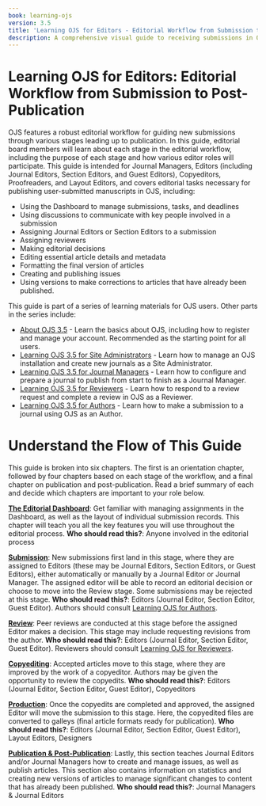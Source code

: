 ```yaml
---
book: learning-ojs
version: 3.5
title: 'Learning OJS for Editors - Editorial Workflow from Submission to Post-Publication'
description: A comprehensive visual guide to receiving submissions in OJS, conducting peer review, making editorial decisions, copyediting and laying out final proofs, and publishing content in OJS for Editors.
---
```


# Learning OJS for Editors: Editorial Workflow from Submission to Post-Publication
OJS features a robust editorial workflow for guiding new submissions through various stages leading up to publication.
In this guide, editorial board members will learn about each stage in the editorial workflow, including the purpose of each stage and how various editor roles will participate.
This guide is intended for Journal Managers, Editors (including Journal Editors, Section Editors, and Guest Editors), Copyeditors, Proofreaders, and Layout Editors, and covers editorial tasks necessary for publishing user-submitted manuscripts in OJS, including: 
* Using the Dashboard to manage submissions, tasks, and deadlines
* Using discussions to communicate with key people involved in a submission
* Assigning Journal Editors or Section Editors to a submission
* Assigning reviewers
* Making editorial decisions
* Editing essential article details and metadata
* Formatting the final version of articles
* Creating and publishing issues
* Using versions to make corrections to articles that have already been published.

This guide is part of a series of learning materials for OJS users. Other parts in the series include:

* [About OJS 3.5](../../about-ojs/en/) - Learn the basics about OJS, including how to register and manage your account. Recommended as the starting point for all users.
* [Learning OJS 3.5 for Site Administrators](../../site-admin/en/) - Learn how to manage an OJS installation and create new journals as a Site Administrator.
* [Learning OJS 3.5 for Journal Managers](../../journal-manager/en/) - Learn how to configure and prepare a journal to publish from start to finish as a Journal Manager. 
* [Learning OJS 3.5 for Reviewers](../../reviewers/en/) - Learn how to respond to a review request and complete a review in OJS as a Reviewer.
* [Learning OJS 3.5 for Authors](../../authors/en/) - Learn how to make a submission to a journal using OJS as an Author.

  
# Understand the Flow of This Guide

This guide is broken into six chapters. The first is an orientation chapter, followed by four chapters based on each stage of the workflow, and a final chapter on publication and post-publication. Read a brief summary of each and decide which chapters are important to your role below.

[**The Editorial Dashboard**](./dashboard.md): Get familiar with managing assignments in the Dashboard, as well as the layout of individual submission records. This chapter will teach you all the key features you will use throughout the editorial process.
**Who should read this?**: Anyone involved in the editorial process

[**Submission**](./submission.md): New submissions first land in this stage, where they are assigned to Editors (these may be Journal Editors, Section Editors, or Guest Editors), either automatically or manually by a Journal Editor or Journal Manager. The assigned editor will be able to record an editorial decision or choose to move into the Review stage. Some submissions may be rejected at this stage.
**Who should read this?**: Editors (Journal Editor, Section Editor, Guest Editor). Authors should consult [Learning OJS for Authors](../authors/en/).

[**Review**](./review.md): Peer reviews are conducted at this stage before the assigned Editor makes a decision. This stage may include requesting revisions from the author. 
**Who should read this?**: Editors (Journal Editor, Section Editor, Guest Editor). Reviewers should consult [Learning OJS for Reviewers](../reviewers/en/).

[**Copyediting**](./copyedit.md): Accepted articles move to this stage, where they are improved by the work of a copyeditor. Authors may be given the opportunity to review the copyedits.
**Who should read this?**: Editors (Journal Editor, Section Editor, Guest Editor), Copyeditors

[**Production**](./production.md): Once the copyedits are completed and approved, the assigned Editor will move the submission to this stage. Here, the copyedited files are converted to galleys (final article formats ready for publication).
**Who should read this?**: Editors (Journal Editor, Section Editor, Guest Editor), Layout Editors, Designers

[**Publication & Post-Publication**](./#publication.md): Lastly, this section teaches Journal Editors and/or Journal Managers how to create and manage issues, as well as publish articles. This section also contains information on statistics and creating new versions of articles to manage significant changes to content that has already been published.
**Who should read this?**: Journal Managers & Journal Editors

